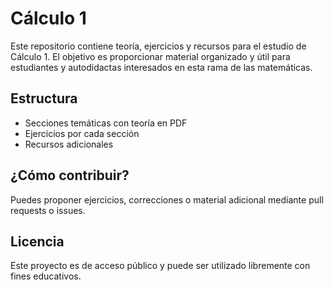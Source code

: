 # Cálculo 1

Este repositorio contiene teoría, ejercicios y recursos para el estudio de Cálculo 1. El objetivo es proporcionar material organizado y útil para estudiantes y autodidactas interesados en esta rama de las matemáticas.

## Estructura
- Secciones temáticas con teoría en PDF
- Ejercicios por cada sección
- Recursos adicionales

## ¿Cómo contribuir?
Puedes proponer ejercicios, correcciones o material adicional mediante pull requests o issues.

## Licencia
Este proyecto es de acceso público y puede ser utilizado libremente con fines educativos.
